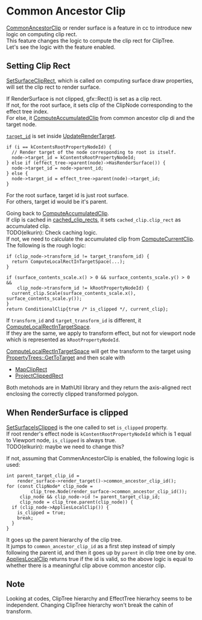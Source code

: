 # Common Ancestor Clip

[CommonAncestorClip](https://source.chromium.org/chromium/chromium/src/+/main:cc/base/features.cc;l=63;drc=3caf2592a8080d7a4949467119361062b61819eb) or render surface is a feature in cc to introduce new logic on computing clip rect.  
This feature changes the logic to compute the clip rect for ClipTree.  
Let's see the logic with the feature enabled.

## Setting Clip Rect
[SetSurfaceClipRect](https://source.chromium.org/chromium/chromium/src/+/main:cc/trees/draw_property_utils.cc;l=649;drc=e63cbaf6fdcfdac0f04883d956b00e83330bd0a2), which is called on computing surface draw properties, will set the clip rect to render surface.

If RenderSurface is not clipped, gfx::Rect() is set as a clip rect.  
If not, for the root surface, it sets clip of the ClipNode corresponding to the effect tree index.  
For else, it [ComputeAccumulatedClip](https://source.chromium.org/chromium/chromium/src/+/main:cc/trees/draw_property_utils.cc;l=230;drc=3caf2592a8080d7a4949467119361062b61819eb) from common ancestor clip di and the target node.

[`target_id`](https://source.chromium.org/chromium/chromium/src/+/main:cc/trees/effect_node.h;l=164;drc=3caf2592a8080d7a4949467119361062b61819eb) is set inside [UpdateRenderTarget](https://source.chromium.org/chromium/chromium/src/+/main:cc/trees/draw_property_utils.cc;l=835-845;drc=3caf2592a8080d7a4949467119361062b61819eb).
```cpp=
if (i == kContentsRootPropertyNodeId) {
  // Render target of the node corresponding to root is itself.
  node->target_id = kContentsRootPropertyNodeId;
} else if (effect_tree->parent(node)->HasRenderSurface()) {
  node->target_id = node->parent_id;
} else {
  node->target_id = effect_tree->parent(node)->target_id;
}
```
For the root surface, target id is just root surface.  
For others, target id would be it's parent.

Going back to [ComputeAccumulatedClip](https://source.chromium.org/chromium/chromium/src/+/main:cc/trees/draw_property_utils.cc;l=230;drc=3caf2592a8080d7a4949467119361062b61819eb).  
If clip is cached in [cached_clip_rects](https://source.chromium.org/chromium/chromium/src/+/main:cc/trees/clip_node.h;l=58;drc=3caf2592a8080d7a4949467119361062b61819eb), it sets `cached_clip.clip_rect` as accumulated clip.  
TODO(elkurin): Check caching logic.  
If not, we need to calculate the accumulated clip from [ComputeCurrentClip](https://source.chromium.org/chromium/chromium/src/+/main:cc/trees/draw_property_utils.cc;l=147;drc=3caf2592a8080d7a4949467119361062b61819eb).  
The following is the rough logic:
```cpp=
if (clip_node->transform_id != target_transform_id) {
  return ComputeLocalRectInTargetSpace(...);
}

if (surface_contents_scale.x() > 0 && surface_contents_scale.y() > 0 &&
    clip_node->transform_id != kRootPropertyNodeId) {
  current_clip.Scale(surface_contents_scale.x(), surface_contents_scale.y());
}
return ConditionalClip{true /* is_clipped */, current_clip};
```
If `transform_id` and `target_transform_id` is different, it [ComputeLocalRectInTargetSpace](https://source.chromium.org/chromium/chromium/src/+/main:cc/trees/draw_property_utils.cc;l=126;drc=3caf2592a8080d7a4949467119361062b61819eb).  
If they are the same, we apply to transform effect, but not for viewport node which is represented as `kRootPropertyNodeId`.

[ComputeLocalRectInTargetSpace](https://source.chromium.org/chromium/chromium/src/+/main:cc/trees/draw_property_utils.cc;l=126;drc=3caf2592a8080d7a4949467119361062b61819eb) will get the transform to the target using [PropertyTrees::GetToTarget](https://source.chromium.org/chromium/chromium/src/+/main:cc/trees/property_tree.cc;l=2396;drc=3caf2592a8080d7a4949467119361062b61819eb) and then scale with
- [MapClipRect](https://source.chromium.org/chromium/chromium/src/+/main:cc/base/math_util.cc;l=281;drc=3caf2592a8080d7a4949467119361062b61819eb)
- [ProjectClippedRect](https://source.chromium.org/chromium/chromium/src/+/main:cc/base/math_util.cc;l=314;drc=3caf2592a8080d7a4949467119361062b61819eb)

Both metohods are in MathUtil library and they return the axis-aligned rect enclosing the correctly clipped transformed polygon.

## When RenderSurface is clipped
[SetSurfaceIsClipped](https://source.chromium.org/chromium/chromium/src/+/main:cc/trees/draw_property_utils.cc;l=568;drc=3caf2592a8080d7a4949467119361062b61819eb) is the one called to set `is_clipped` property.  
If root render's effect node is `kContentRootPropertyNodeId` which is 1 equal to Viewport node, `is_clipped` is always true.  
TODO(elkurin): maybe we need to change this?

If not, assuming that CommenAncestorClip is enabled, the following logic is used:
```cpp=
int parent_target_clip_id =
    render_surface->render_target()->common_ancestor_clip_id();
for (const ClipNode* clip_node =
         clip_tree.Node(render_surface->common_ancestor_clip_id());
     clip_node && clip_node->id != parent_target_clip_id;
     clip_node = clip_tree.parent(clip_node)) {
  if (clip_node->AppliesLocalClip()) {
    is_clipped = true;
    break;
  }
}
```
It goes up the parent hierarchy of the clip tree.  
It jumps to `common_ancestor_clip_id` as a first step instead of simply following the parent id, and then it goes up by `parent` in clip tree one by one.  
[AppliesLocalClip](https://source.chromium.org/chromium/chromium/src/+/main:cc/trees/clip_node.cc;l=26;drc=3caf2592a8080d7a4949467119361062b61819eb) returns true if the id is valid, so the above logic is equal to whether there is a meaningful clip above common ancestor clip.  

## Note
Looking at codes, ClipTree hierarchy and EffectTree hierarhcy seems to be independent. Changing ClipTree hierarchy won't break the cahin of transform.